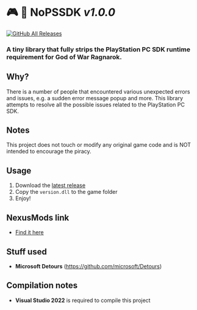 # 🎮 🚨 **NoPSSDK** _v1.0.0_
[![GitHub All Releases](https://img.shields.io/github/downloads/iArtorias/nopssdk/total.svg)](https://github.com/iArtorias/nopssdk/releases)

### A tiny library that fully strips the PlayStation PC SDK runtime requirement for God of War Ragnarok.

## Why?

There is a number of people that encountered various unexpected errors and issues, e.g. a sudden error message popup and more.
This library attempts to resolve all the possible issues related to the PlayStation PC SDK.

## Notes

This project does not touch or modify any original game code and is NOT intended to encourage the piracy.

## Usage

1. Download the [latest release](https://github.com/iArtorias/nopssdk/releases/latest)
2. Copy the `version.dll` to the game folder
3. Enjoy!

## NexusMods link
- [Find it here](https://www.nexusmods.com/eldenring/mods/231)

## Stuff used

- **Microsoft Detours** (https://github.com/microsoft/Detours)

## Compilation notes

- **Visual Studio 2022** is required to compile this project
